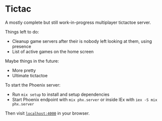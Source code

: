 # Tictac

A mostly complete but still work-in-progress multiplayer tictactoe server.

Things left to do:

- Cleanup game servers after their is nobody left looking at them, using presence
- List of active games on the home screen

Maybe things in the future:

- More pretty
- Ultimate tictactoe

To start the Phoenix server:

- Run `mix setup` to install and setup dependencies
- Start Phoenix endpoint with `mix phx.server` or inside IEx with `iex -S mix phx.server`

Then visit [`localhost:4000`](http://localhost:4000) in your browser.
